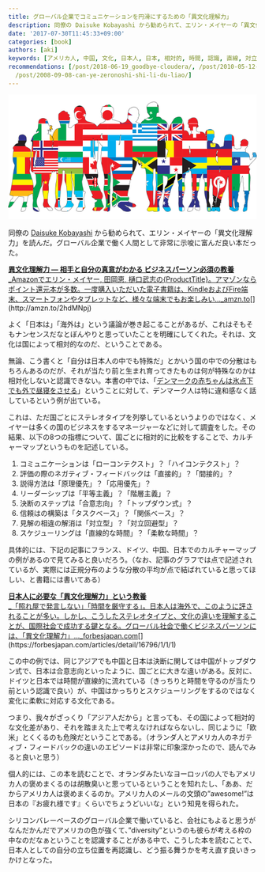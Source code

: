 ```yaml
---
title: グローバル企業でコミュニケーションを円滑にするための「異文化理解力」
description: 同僚の Daisuke Kobayashi から勧められて、エリン・メイヤーの「異文化理解力」を読んだ。グローバル企業で働く人間として非常に示唆に富んだ良い本だった。
date: '2017-07-30T11:45:33+09:00'
categories: [book]
authors: [aki]
keywords: [アメリカ人, 中国, 文化, 日本人, 日本, 相対的, 時間, 認識, 直線, 対立]
recommendations: [/post/2018-06-19_goodbye-cloudera/, /post/2010-05-12-jiao-ke-shu-noguo-ji-bi-jiao-saretabao-gao-shu-nituitenomemo/,
  /post/2008-09-08-can-ye-zeronoshi-shi-li-du-liao/]
---
```


![](1_XqRaeeRpBtmUfBRcCPBVjw.png)

同僚の [Daisuke Kobayashi](https://medium.com/u/aad6cf2e3329) から勧められて、エリン・メイヤーの「異文化理解力」を読んだ。グローバル企業で働く人間として非常に示唆に富んだ良い本だった。

[**異文化理解力 ― 相手と自分の真意がわかる ビジネスパーソン必須の教養**  
_Amazonでエリン・メイヤー, 田岡恵, 樋口武志の{ProductTitle}。アマゾンならポイント還元本が多数。一度購入いただいた電子書籍は、KindleおよびFire端末、スマートフォンやタブレットなど、様々な端末でもお楽しみい…_amzn.to](http://amzn.to/2hdMNpj "http://amzn.to/2hdMNpj")[](http://amzn.to/2hdMNpj)

よく「日本は」「海外は」という議論が巻き起こることがあるが、これはそもそもナンセンスだなとぼんやりと思っていたことを明確にしてくれた。それは、文化は国によって相対的なのだ、ということである。

無論、こう書くと「自分は日本人の中でも特殊だ」とかいう国の中での分散はもちろんあるのだが、それが当たり前と生まれ育ってきたものは何が特殊なのかは相対化しないと認識できない。本書の中では、「[デンマークの赤ちゃんは氷点下でも外で昼寝をさせる](http://www.excite.co.jp/News/bit/E1344938120839.html)」ということに対して、デンマーク人は特に違和感なく話しているという例が出ている。

これは、ただ国ごとにステレオタイプを列挙しているというよりのではなく、メイヤーは多くの国のビジネスをするマネージャーなどに対して調査をした。その結果、以下の8つの指標について、国ごとに相対的に比較をすることで、カルチャーマップというものを記述している。

1.  コミュニケーションは「ローコンテクスト」？「ハイコンテクスト」？
2.  評価の際のネガティブ・フィードバックは「直接的」？「間接的」？
3.  説得方法は「原理優先」？「応用優先」？
4.  リーダーシップは「平等主義」？「階層主義」？
5.  決断のステップは「合意志向」？「トップダウン式」？
6.  信頼はの構築は「タスクベース」？「関係ベース」？
7.  見解の相違の解消は「対立型」？「対立回避型」？
8.  スケジューリングは「直線的な時間」？「柔軟な時間」？

具体的には、下記の記事にフランス、ドイツ、中国、日本でのカルチャーマップの例があるので見てみると良いだろう。（なお、記事のグラフでは点で記述されているが、実際には正規分布のような分散の平均が点で結ばれていると思ってほしい、と書籍には書いてある）

[**日本人に必要な「異文化理解力」という教養**  
_「照れ屋で発言しない」「時間を厳守する」。日本人は海外で、このように評されることが多い。しかし、こうしたステレオタイプと、文化の違いを理解することが、国際社会で成功する鍵となる。グローバル社会で働くビジネスパーソンには、「異文化理解力」…_forbesjapan.com](https://forbesjapan.com/articles/detail/16796/1/1/1 "https://forbesjapan.com/articles/detail/16796/1/1/1")[](https://forbesjapan.com/articles/detail/16796/1/1/1)

この中の例では、同じアジアでも中国と日本は決断に関しては中国がトップダウン式で、日本は合意志向といったように、国ごとに大きな違いがある。反対に、ドイツと日本では時間が直線的に流れている（きっちりと時間を守るのが当たり前という認識で良い）が、中国はかっちりとスケジューリングをするのではなく変化に柔軟に対応する文化である。

つまり、我々がざっくり「アジア人だから」と言っても、その国によって相対的な文化差があり、それを踏まえた上で考えなければならないし、同じように「欧米」とくくるのも危険だということである。（オランダ人とアメリカ人のネガティブ・フィードバックの違いのエピソードは非常に印象深かったので、読んでみると良いと思う）

個人的には、この本を読むことで、オランダみたいなヨーロッパの人でもアメリカ人の褒めまくるのは胡散臭いと思っているということを知れたし、「ああ、だからアメリカ人は褒めまくるのか。アメリカ人のメールの文頭の”awesome!”は日本の『お疲れ様です』くらいでちょうどいいな」という知見を得られた。

シリコンバレーベースのグローバル企業で働いていると、会社にもよると思うがなんだかんだでアメリカの色が強くて、”diversity”というのも彼らが考える枠の中なのだなぁということを認識することがある中で、こうした本を読むことで、日本人としての自分の立ち位置を再認識し、どう振る舞うかを考え直す良いきっかけとなった。
